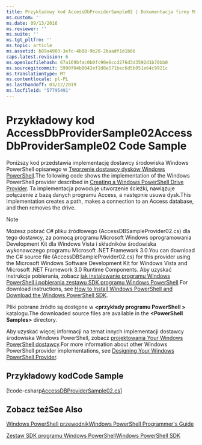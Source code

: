 ```yaml
---
title: Przykładowy kod AccessDbProviderSample02 | Dokumentacja firmy Microsoft
ms.custom: ''
ms.date: 09/13/2016
ms.reviewer: ''
ms.suite: ''
ms.tgt_pltfrm: ''
ms.topic: article
ms.assetid: b89a4903-3efc-4b08-9b20-2baadf1d1b66
caps.latest.revision: 6
ms.openlocfilehash: 67a169bfac0b0fc90e6ccd276d3d3592d1b70bb0
ms.sourcegitcommit: 5990f04b8042ef2d8e571bec6d5b051e64c9921c
ms.translationtype: MT
ms.contentlocale: pl-PL
ms.lasthandoff: 03/12/2019
ms.locfileid: "57795491"
---
```

# <a name="accessdbprovidersample02-code-sample"></a><span data-ttu-id="1f4c3-102">Przykładowy kod AccessDbProviderSample02</span><span class="sxs-lookup"><span data-stu-id="1f4c3-102">AccessDbProviderSample02 Code Sample</span></span>

<span data-ttu-id="1f4c3-103">Poniższy kod przedstawia implementację dostawcy środowiska Windows PowerShell opisanego w [Tworzenie dostawcy dysków Windows PowerShell](./creating-a-windows-powershell-drive-provider.md).</span><span class="sxs-lookup"><span data-stu-id="1f4c3-103">The following code shows the implementation of the Windows PowerShell provider described in [Creating a Windows PowerShell Drive Provider](./creating-a-windows-powershell-drive-provider.md).</span></span> <span data-ttu-id="1f4c3-104">Ta implementacja powoduje utworzenie ścieżki, nawiązuje połączenie z bazą danych programu Access, a następnie usuwa dysk.</span><span class="sxs-lookup"><span data-stu-id="1f4c3-104">This implementation creates a path, makes a connection to an Access database, and then removes the drive.</span></span>

> [!NOTE]
> <span data-ttu-id="1f4c3-105">Możesz pobrać C# pliku źródłowego (AccessDBSampleProvider02.cs) dla tego dostawcy, za pomocą programu Microsoft Windows oprogramowania Development Kit dla Windows Vista i składników środowiska wykonawczego programu Microsoft .NET Framework 3.0.</span><span class="sxs-lookup"><span data-stu-id="1f4c3-105">You can download the C# source file (AccessDBSampleProvider02.cs) for this provider using the Microsoft Windows Software Development Kit for Windows Vista and Microsoft .NET Framework 3.0 Runtime Components.</span></span> <span data-ttu-id="1f4c3-106">Aby uzyskać instrukcje pobierania, zobacz [jak instalowanie programu Windows PowerShell i pobierania zestawu SDK programu Windows PowerShell](/powershell/developer/installing-the-windows-powershell-sdk).</span><span class="sxs-lookup"><span data-stu-id="1f4c3-106">For download instructions, see [How to Install Windows PowerShell and Download the Windows PowerShell SDK](/powershell/developer/installing-the-windows-powershell-sdk).</span></span>
>
> <span data-ttu-id="1f4c3-107">Pliki pobrane źródło są dostępne w  **\<przykłady programu PowerShell >** katalogu.</span><span class="sxs-lookup"><span data-stu-id="1f4c3-107">The downloaded source files are available in the **\<PowerShell Samples>** directory.</span></span>
>
> <span data-ttu-id="1f4c3-108">Aby uzyskać więcej informacji na temat innych implementacji dostawcy środowiska Windows PowerShell, zobacz [projektowania Your Windows PowerShell dostawcy](./designing-your-windows-powershell-provider.md).</span><span class="sxs-lookup"><span data-stu-id="1f4c3-108">For more information about other Windows PowerShell provider implementations, see [Designing Your Windows PowerShell Provider](./designing-your-windows-powershell-provider.md).</span></span>

## <a name="code-sample"></a><span data-ttu-id="1f4c3-109">Przykładowy kod</span><span class="sxs-lookup"><span data-stu-id="1f4c3-109">Code Sample</span></span>

[!code-csharp[AccessDBProviderSample02.cs](../../powershell-sdk-samples/SDK-2.0/csharp/AccessDBProviderSample02/AccessDBProviderSample02.cs#L11-L154 "AccessDBProviderSample02.cs")]


## <a name="see-also"></a><span data-ttu-id="1f4c3-110">Zobacz też</span><span class="sxs-lookup"><span data-stu-id="1f4c3-110">See Also</span></span>

[<span data-ttu-id="1f4c3-111">Windows PowerShell przewodnik</span><span class="sxs-lookup"><span data-stu-id="1f4c3-111">Windows PowerShell Programmer's Guide</span></span>](./windows-powershell-programmer-s-guide.md)

[<span data-ttu-id="1f4c3-112">Zestaw SDK programu Windows PowerShell</span><span class="sxs-lookup"><span data-stu-id="1f4c3-112">Windows PowerShell SDK</span></span>](../windows-powershell-reference.md)